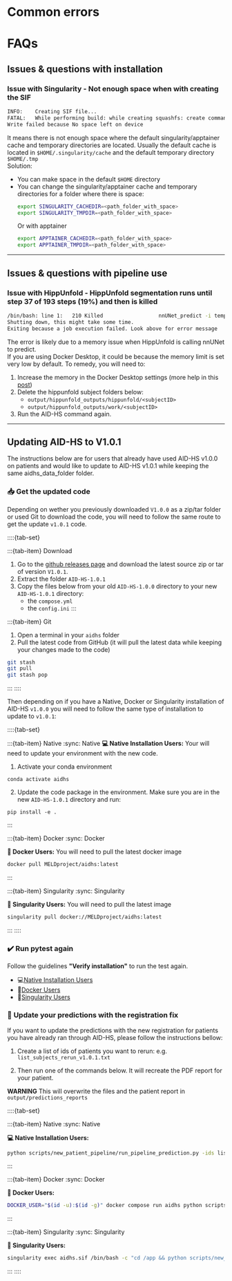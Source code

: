 # Common errors

# FAQs

## **Issues & questions with installation**

### **Issue with Singularity - Not enough space when with creating the SIF**
```bash
INFO:    Creating SIF file... 
FATAL:   While performing build: while creating squashfs: create command failed: exit status 1:  
Write failed because No space left on device 
```
It means there is not enough space where the default singularity/apptainer cache and temporary directories are located. Usually the default cache is located in `$HOME/.singularity/cache` and the default temporary directory `$HOME/.tmp`\
Solution:
- You can make space in the default `$HOME` directory
- You can change the singularity/apptainer cache and temporary directories for a folder where there is space:
    ```bash
    export SINGULARITY_CACHEDIR=<path_folder_with_space> 
    export SINGULARITY_TMPDIR=<path_folder_with_space>
    ```
    Or with apptainer
    ```bash
    export APPTAINER_CACHEDIR=<path_folder_with_space> 
    export APPTAINER_TMPDIR=<path_folder_with_space>
    ```
---

## **Issues & questions with pipeline use**

### **Issue with HippUnfold - HippUnfold segmentation runs until step 37 of 193 steps (19%) and then is killed**

```bash
/bin/bash: line 1:   210 Killed                  nnUNet_predict -i tempimg -o templbl -t Task101_hcp1200_T1w -chk model_best --disable_tta &> logs/sub-0001/sub-0001_hemi-R_space-corobl_nnunet.txt
Shutting down, this might take some time.
Exiting because a job execution failed. Look above for error message

```

The error is likely due to a memory issue when HippUnfold is calling nnUNet to predict.\
If you are using Docker Desktop, it could be because the memory limit is set very low by default. 
To remedy, you will need to:
1) Increase the memory in the Docker Desktop settings (more help in this [post](https://forums.docker.com/t/how-to-increase-memory-size-that-is-available-for-a-docker-container/78483))
2) Delete the hippunfold subject folders below:
    - `output/hippunfold_outputs/hippunfold/<subjectID>`
    - `output/hippunfold_outputs/work/<subjectID>`
3) Run the AID-HS command again. 


---

## **Updating AID-HS to V1.0.1**

The instructions below are for users that already have used AID-HS v1.0.0 on patients and would like to update to AID-HS v1.0.1 while keeping the same aidhs_data_folder folder.


### 📥 **Get the updated code**

Depending on wether you previously downloaded `V1.0.0` as a zip/tar folder or used Git to download the code, you will need to follow the same route to get the update `v1.0.1` code.

::::{tab-set}

:::{tab-item} Download
1. Go to the [github releases page](https://github.com/MELDProject/AID-HS/releases) and download the latest source zip or tar of version `V1.0.1`.
2. Extract the folder `AID-HS-1.0.1`
3. Copy the files below from your old `AID-HS-1.0.0` directory to your new `AID-HS-1.0.1` directory:
    - the `compose.yml`
    - the `config.ini`
:::

:::{tab-item} Git
1) Open a terminal in your `aidhs` folder
2) Pull the latest code from GitHub (it will pull the latest data while keeping your changes made to the code)
```bash
git stash
git pull 
git stash pop
```
:::
::::

Then depending on if you have a Native, Docker or Singularity installation of AID-HS `v1.0.0` you will need to follow the same type of installation to update to `v1.0.1`: 

::::{tab-set}

:::{tab-item} Native
:sync: Native
**💻 Native Installation Users:** Your will need to update your environment with the new code. 

1. Activate your conda environment
```
conda activate aidhs
```
2. Update the code package in the environment. Make sure you are in the new `AID-HS-1.0.1` directory and run:
```
pip install -e . 
```

:::

:::{tab-item} Docker
:sync: Docker

**🐳 Docker Users:** You will need to pull the latest docker image
```bash
docker pull MELDproject/aidhs:latest
```

:::

:::{tab-item} Singularity
:sync: Singularity

**🚀 Singularity Users:** You will need to pull the latest image
```bash
singularity pull docker://MELDproject/aidhs:latest
```
:::
::::

### ✔️ **Run pytest again**
Follow the guidelines **"Verify installation"** to run the test again.
- 💻[Native Installation Users](https://aid-hs.readthedocs.io/en/latest/install_native.html#verify-installation)
- 🐳[Docker Users](https://aid-hs.readthedocs.io/en/latest/install_docker.html#verify-installation)
- 🚀[Singularity Users](https://aid-hs.readthedocs.io/en/latest/install_singularity.html#verify-installation)

### 🧠 **Update your predictions with the registration fix**
If you want to update the predictions with the new registration for patients you have already ran through AID-HS, please follow the instructions bellow:

1) Create a list of ids of patients you want to rerun: e.g. `list_subjects_rerun_v1.0.1.txt`

2) Then run one of the commands below. It will recreate the PDF report for your patient. 

**WARNING** This will overwrite the files and the patient report in `output/predictions_reports`

::::{tab-set}

:::{tab-item} Native
:sync: Native

**💻 Native Installation Users:** 
```bash
python scripts/new_patient_pipeline/run_pipeline_prediction.py -ids list_subjects_rerun_v1.0.1.txt
```
:::

:::{tab-item} Docker
:sync: Docker

**🐳 Docker Users:** 
```bash
DOCKER_USER="$(id -u):$(id -g)" docker compose run aidhs python scripts/new_patient_pipeline/run_pipeline_prediction.py -ids list_subjects_rerun_v1.0.1.txt
```
:::

:::{tab-item} Singularity
:sync: Singularity

**🚀 Singularity Users:**
```bash
singularity exec aidhs.sif /bin/bash -c "cd /app && python scripts/new_patient_pipeline/run_pipeline_prediction.py -ids list_subjects_rerun_v1.0.1.txt"
```
:::
::::
